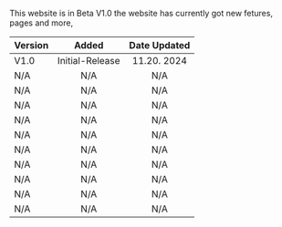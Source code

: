 This website is in Beta V1.0 the website has currently got new fetures, pages and more,

| Version  | Added  | Date Updated |
| :------------ |:---------------:| :------------:|
|  V1.0    |  Initial-Release     |  11.20. 2024  |
|   N/A    |  N/A                 |           N/A |
|   N/A    |               N/A    |           N/A |
|   N/A    |               N/A    |           N/A |
|   N/A    |               N/A    |           N/A |
|   N/A    |               N/A    |           N/A |
|   N/A    |               N/A    |           N/A |
|   N/A    |               N/A    |           N/A |
|   N/A    |               N/A    |           N/A |
|   N/A    |               N/A    |           N/A |
|   N/A    |               N/A    |           N/A |
